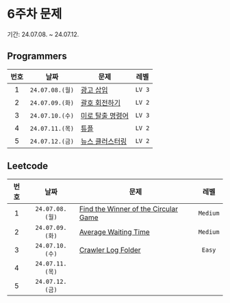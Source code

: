 # 6주차 문제

기간: 24.07.08. ~ 24.07.12.

## Programmers

| 번호  |      날짜       | 문제                                                                                 |  레벨  |
| :---: | :-------------: | ------------------------------------------------------------------------------------ | :----: |
|   1   | `24.07.08.(월)` | [광고 삽입](https://school.programmers.co.kr/learn/courses/30/lessons/72414)         | `LV 3` |
|   2   | `24.07.09.(화)` | [괄호 회전하기](https://school.programmers.co.kr/learn/courses/30/lessons/76502)     | `LV 2` |
|   3   | `24.07.10.(수)` | [미로 탈출 명령어](https://school.programmers.co.kr/learn/courses/30/lessons/150365) | `LV 3` |
|   4   | `24.07.11.(목)` | [튜플](https://school.programmers.co.kr/learn/courses/30/lessons/64065)              | `LV 2` |
|   5   | `24.07.12.(금)` | [뉴스 클러스터링](https://school.programmers.co.kr/learn/courses/30/lessons/17677)   | `LV 2` |

## Leetcode

| 번호  |      날짜       | 문제                                                                                                                                                            |   레벨   |
| :---: | :-------------: | --------------------------------------------------------------------------------------------------------------------------------------------------------------- | :------: |
|   1   | `24.07.08.(월)` | [Find the Winner of the Circular Game](https://leetcode.com/problems/find-the-winner-of-the-circular-game/description/?envType=daily-question&envId=2024-07-08) | `Medium` |
|   2   | `24.07.09.(화)` | [Average Waiting Time](https://leetcode.com/problems/average-waiting-time/description/?envType=daily-question&envId=2024-07-09)                                 | `Medium` |
|   3   | `24.07.10.(수)` | [Crawler Log Folder](https://leetcode.com/problems/crawler-log-folder/description/?envType=daily-question&envId=2024-07-10)                                     |  `Easy`  |
|   4   | `24.07.11.(목)` |                                                                                                                                                                 |          |
|   5   | `24.07.12.(금)` |                                                                                                                                                                 |          |
